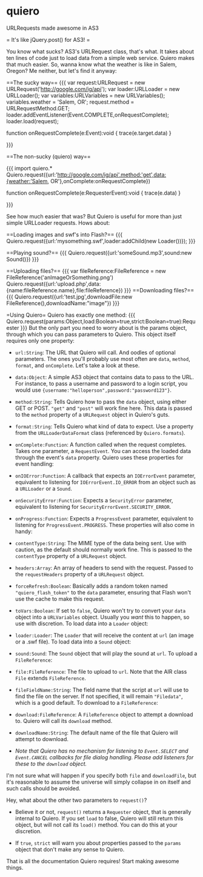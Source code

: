 quiero
======

URLRequests made awesome in AS3

= It's like jQuery.post() for AS3! =

You know what sucks? AS3's URLRequest class, that's what. It takes about ten lines of code just to load data from a simple web service. Quiero makes that much easier. So, wanna know what the weather is like in Salem, Oregon? Me neither, but let's find it anyway:

==The sucky way==
{{{
var request:URLRequest = new URLRequest('http://google.com/ig/api');
var loader:URLLoader = new URLLoader();
var variables:URLVariables = new URLVariables();
variables.weather = 'Salem, OR';
request.method = URLRequestMethod.GET;
loader.addEventListener(Event.COMPLETE,onRequestComplete);
loader.load(request);

function onRequestComplete(e:Event):void
{
  trace(e.target.data)
}

}}}

==The non-sucky (quiero) way==

{{{
import quiero.*
Quiero.request({url:'http://google.com/ig/api',method:'get',data:{weather:'Salem, OR'},onComplete:onRequestComplete})

function onRequestComplete(e:RequesterEvent):void
{
  trace(e.data)
}

}}}

See how much easier that was? But Quiero is useful for more than just simple URLLoader requests. Hows about:

==Loading images and swf's into Flash?==
{{{
Quiero.request({url:'mysomething.swf',loader:addChild(new Loader())});
}}}

==Playing sound?==
{{{
Quiero.request({url:'someSound.mp3',sound:new Sound()})
}}}

==Uploading files?==
{{{
var fileReference:FileReference = new FileReference('anImageOrSomething.png')
Quiero.request({url:'upload.php',data:{name:fileReference.name},file:fileReference})
}}}
==Downloading files?==
{{{
Quiero.request({url:'test.jpg',downloadFile:new FileReference(),downloadName:"image"})
}}}

=Using Quiero=
Quiero has exactly one method:
{{{
Quiero.request(params:Object,load:Boolean=true,strict:Boolean=true):Requester
}}}
But the only part you need to worry about is the params object, through which you can pass parameters to Quiero. This object itself requires only one property:
  * `url:String`: The URL that Quiero will call.
And oodles of optional parameters. The ones you'll probably use most often are `data`, `method`, `format`, and `onComplete`. Let's take a look at these.
  * `data:Object`: A simple AS3 object that contains data to pass to the URL. For instance, to pass a username and password to a login script, you would use `{username:"helloperson",password:"password123"}`.

  * `method:String`: Tells Quiero how to pass the `data` object, using either GET or POST. `"get"` and `"post"` will work fine here. This data is passed to the `method` property of a `URLRequest` object in Quiero's guts.

  * `format:String`: Tells Quiero what kind of data to expect. Use a property from the `URLLoaderDataFormat` class (referenced by `Quiero.formats`).

  * `onComplete:Function`: A function called when the request completes. Takes one parameter, a `RequestEvent`. You can access the loaded data through the event's `data` property.
Quiero uses these properties for event handling:
  * `onIOError:Function`: A callback that expects an `IOErrorEvent` parameter, equivalent to listening for `IOErrorEvent.IO_ERROR` from an object such as a `URLLoader` or a `Sound`.

  * `onSecurityError:Function`: Expects a `SecurityError` parameter, equivalent to listening for `SecurityErrorEvent.SECURITY_ERROR`.

  * `onProgress:Function`: Expects a `ProgressEvent` parameter, equivalent to listening for `ProgressEvent.PROGRESS`.
These properties will also come in handy:
  * `contentType:String`: The MIME type of the data being sent. Use with caution, as the default should normally work fine. This is passed to the `contentType` property of a `URLRequest` object.

  * `headers:Array`: An array of headers to send with the request. Passed to the `requestHeaders` property of a `URLRequest` object.  

  * `forceRefresh:Boolean`: Basically adds a random token named `"quiero_flash_token"` to the `data` parameter, ensuring that Flash won't use the cache to make this request.

  * `toVars:Boolean`: If set to `false`, Quiero won't try to convert your `data` object into a `URLVariables` object. Usually you _want_ this to happen, so use with discretion.
To load data into a `Loader` object:
  * `loader:Loader`: The `Loader` that will receive the content at `url` (an image or a .swf file).
To load data into a `Sound` object:
  * `sound:Sound`: The `Sound` object that will play the sound at `url`.
To upload a `FileReference`:
  * `file:FileReference`: The file to upload to `url`. Note that the AIR class `File` extends `FileReference`.

  * `fileFieldName:String`: The field name that the script at `url` will use to find the file on the server. If not specified, it will remain `"Filedata"`, which is a good default.
To download to a `FileReference`:
  * `download:FileReference`: A `FileReference` object to attempt a download to. Quiero will call its `download` method.

  * `downloadName:String`: The default name of the file that Quiero will attempt to download.

  * _Note that Quiero has no mechanism for listening to `Event.SELECT` and `Event.CANCEL` callbacks for file dialog handling. Please add listeners for these to the `download` object._

I'm not sure what will happen if you specify both `file` and `downloadFile`, but it's reasonable to assume the universe will simply collapse in on itself and such calls should be avoided.

Hey, what about the other two parameters to `request()`?
 * Believe it or not, `request()` returns a `Requester` object, that is generally internal to Quiero. If you set `load` to false, Quiero will still return this object, but will not call its `load()` method. You can do this at your discretion.

  * If `true`, `strict` will warn you about properties passed to the `params` object that don't make any sense to Quiero.

 

That is all the documentation Quiero requires! Start making awesome things.
